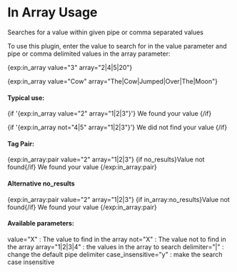 In Array Usage
====================

Searches for a value within given pipe or comma separated values

To use this plugin, enter the value to search for in the value parameter
and pipe or comma delimited values in the array parameter:

{exp:in_array value="3" array="2|4|5|20"}

{exp:in_array value="Cow" array="The|Cow|Jumped|Over|The|Moon"}


#### Typical use: ####

{if '{exp:in_array value="2" array="1|2|3"}'}
	We found your value
{/if}

{if '{exp:in_array not="4|5" array="1|2|3"}'}
	We did not find your value
{/if}


#### Tag Pair: ####

{exp:in_array:pair value="2" array="1|2|3"}
	{if no_results}Value not found{/if}
	We found your value
{/exp:in_array:pair}


#### Alternative no_results ####

{exp:in_array:pair value="2" array="1|2|3"}
	{if in_array:no_results}Value not found{/if}
	We found your value
{/exp:in_array:pair}


#### Available parameters: ####

value="X" : The value to find in the array
not="X" : The value not to find in the array
array="1|2|3|4" : the values in the array to search
delimiter="|" : change the default pipe delimiter
case_insensitive="y" : make the search case insensitive